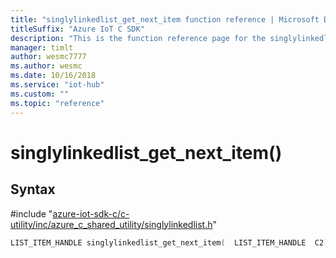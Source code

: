 ```yaml
---                             
title: "singlylinkedlist_get_next_item function reference | Microsoft Docs" 
titleSuffix: "Azure IoT C SDK"            
description: "This is the function reference page for the singlylinkedlist_get_next_item() function in the Azure IoT C SDK. This SDK is used with Azure IoT Hub and Azure IoT Hub Device Provisioning Service"            
manager: timlt                 
author: wesmc7777              
ms.author: wesmc               
ms.date: 10/16/2018                    
ms.service: "iot-hub"             
ms.custom: ""                
ms.topic: "reference"        
---                            
```


# singlylinkedlist_get_next_item()

## Syntax

\#include "[azure-iot-sdk-c/c-utility/inc/azure_c_shared_utility/singlylinkedlist.h](../singlylinkedlist-h.md)"  
```C
LIST_ITEM_HANDLE singlylinkedlist_get_next_item(  LIST_ITEM_HANDLE  C2);
```

